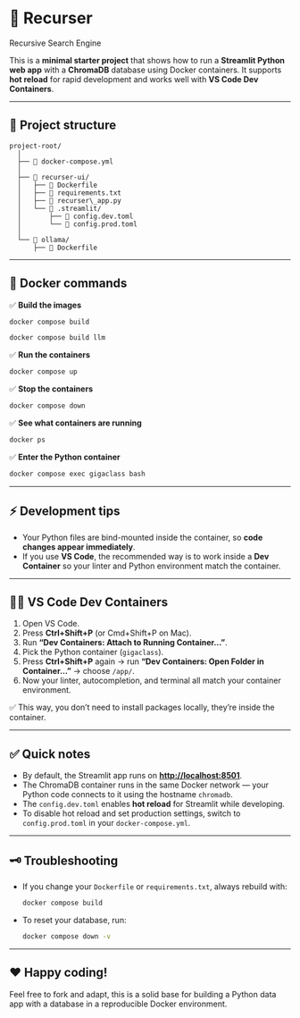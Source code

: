 # 🚀 Recurser

Recursive Search Engine

This is a **minimal starter project** that shows how to run a **Streamlit Python web app** with a **ChromaDB** database using Docker containers.
It supports **hot reload** for rapid development and works well with **VS Code Dev Containers**.

---

## 📂 Project structure

```
project-root/
  │
  ├── 📄 docker-compose.yml
  │
  ├── 📂 recurser-ui/
  │   ├── 📄 Dockerfile
  │   ├── 📄 requirements.txt
  │   ├── 📄 recurser\_app.py
  │   └── 📂 .streamlit/
  │       ├── 📄 config.dev.toml
  │       └── 📄 config.prod.toml
  │   
  └── 📂 ollama/
      ├── 📄 Dockerfile
```

---

## 🐳 **Docker commands**

✅ **Build the images**

```bash
docker compose build
```

```bash
docker compose build llm
```

✅ **Run the containers**

```bash
docker compose up
```

✅ **Stop the containers**

```bash
docker compose down
```

✅ **See what containers are running**

```bash
docker ps
```

✅ **Enter the Python container**

```bash
docker compose exec gigaclass bash
```

---

## ⚡ **Development tips**

* Your Python files are bind-mounted inside the container, so **code changes appear immediately**.
* If you use **VS Code**, the recommended way is to work inside a **Dev Container** so your linter and Python environment match the container.

---

## 🧑‍💻 **VS Code Dev Containers**

1. Open VS Code.
2. Press **Ctrl+Shift+P** (or Cmd+Shift+P on Mac).
3. Run **“Dev Containers: Attach to Running Container…”**.
4. Pick the Python container (`gigaclass`).
5. Press **Ctrl+Shift+P** again → run **“Dev Containers: Open Folder in Container…”** → choose `/app/`.
6. Now your linter, autocompletion, and terminal all match your container environment.

✅ This way, you don’t need to install packages locally, they’re inside the container.

---

## ✅ **Quick notes**

* By default, the Streamlit app runs on **[http://localhost:8501](http://localhost:8501)**.
* The ChromaDB container runs in the same Docker network — your Python code connects to it using the hostname `chromadb`.
* The `config.dev.toml` enables **hot reload** for Streamlit while developing.
* To disable hot reload and set production settings, switch to `config.prod.toml` in your `docker-compose.yml`.

---

## 🗝️ **Troubleshooting**

* If you change your `Dockerfile` or `requirements.txt`, always rebuild with:

  ```bash
  docker compose build
  ```
* To reset your database, run:

  ```bash
  docker compose down -v
  ```

---

## ❤️ **Happy coding!**

Feel free to fork and adapt, this is a solid base for building a Python data app with a database in a reproducible Docker environment.
